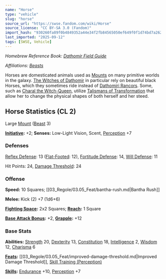 ```yaml
---
name: "Horse"
type: "vehicle"
slug: "horse"
source_url: "https://swse.fandom.com/wiki/Horse"
source_license: "CC BY-SA 3.0 (Fandom)"
import_hash: "930260fa89f0b4849352a44e34f2fb84565050ef649f0f1d74bd7a262c858186"
last_imported: "2025-09-12"
tags: [SWSE, Vehicle]
---
```

*Homebrew Reference Book: [Dathomir Field Guide](https://swse.fandom.com/wiki/Dathomir_Field_Guide)*

*Affiliations: [Beasts](https://swse.fandom.com/wiki/Beasts)*

Horses are domesticated animals used as [Mounts](https://swse.fandom.com/wiki/Mounts) on many primitive worlds in the galaxy. [The Witches of Dathomir](https://swse.fandom.com/wiki/The_Witches_of_Dathomir) in particular rely on beautiful black Horses, which they sometimes ride instead of [Dathomiri Rancors](https://swse.fandom.com/wiki/Dathomiri_Rancors). Some, such as [Charal the Witch-Queen](https://swse.fandom.com/wiki/Charal_the_Witch-Queen), utilize [Talismans of Transformation](https://swse.fandom.com/wiki/Talismans_of_Transformation) that allow her to change the physical shapes of both herself and her steed.
## Horse Statistics (CL 2)
Large [Mount](https://swse.fandom.com/wiki/Mount) ([Beast](https://swse.fandom.com/wiki/Beast) 3)

**[Initiative](https://swse.fandom.com/wiki/Initiative):** +2; **Senses:** Low-Light Vision, Scent, [Perception](https://swse.fandom.com/wiki/Perception) +7
### Defenses
[Reflex Defense](https://swse.fandom.com/wiki/Reflex_Defense): 13 ([Flat-Footed](https://swse.fandom.com/wiki/Flat-Footed): 12), [Fortitude Defense](https://swse.fandom.com/wiki/Fortitude_Defense): 14, [Will Defense](https://swse.fandom.com/wiki/Will_Defense): 11

Hit Points: 24, [Damage Threshold](https://swse.fandom.com/wiki/Damage_Threshold): 24
### Offense
**Speed:** 10 Squares; [[03_Regole/03.05_Feat/bantha-rush.md|Bantha Rush]]

**Melee:** Kick (2) +7 (1d6+6)

**[Fighting Space](https://swse.fandom.com/wiki/Fighting_Space):** 2x2 Squares; **[Reach](https://swse.fandom.com/wiki/Reach):** 1 Square

**[Base Attack Bonus](https://swse.fandom.com/wiki/Base_Attack_Bonus):** +2, **[Grapple](https://swse.fandom.com/wiki/Grapple):** +12
### Base Stats
**Abilities:** [Strength](https://swse.fandom.com/wiki/Strength) 20, [Dexterity](https://swse.fandom.com/wiki/Dexterity) 13, [Constitution](https://swse.fandom.com/wiki/Constitution) 18, [Intelligence](https://swse.fandom.com/wiki/Intelligence) 2, [Wisdom](https://swse.fandom.com/wiki/Wisdom) 12, [Charisma](https://swse.fandom.com/wiki/Charisma) 6

**[Feats](https://swse.fandom.com/wiki/Feats):** [[03_Regole/03.05_Feat/improved-damage-threshold.md|Improved Damage Threshold]], [Skill Training (Perception)](https://swse.fandom.com/wiki/Skill_Training_(Perception))

**[Skills](https://swse.fandom.com/wiki/Skills):** [Endurance](https://swse.fandom.com/wiki/Endurance) +10, [Perception](https://swse.fandom.com/wiki/Perception) +7